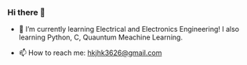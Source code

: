 ### Hi there 👋

- 🌱 I’m currently learning Electrical and Electronics Engineering! I also learning Python, C, Quauntum Meachine Learning.

- 📫 How to reach me: hkjhk3626@gmail.com
